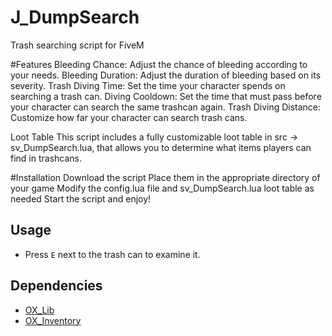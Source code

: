 # J_DumpSearch
Trash searching script for FiveM

#Features
Bleeding Chance: Adjust the chance of bleeding according to your needs.
Bleeding Duration: Adjust the duration of bleeding based on its severity.
Trash Diving Time: Set the time your character spends on searching a trash can.
Diving Cooldown: Set the time that must pass before your character can search the same trashcan again.
Trash Diving Distance: Customize how far your character can search trash cans.

Loot Table
This script includes a fully customizable loot table in src -> sv_DumpSearch.lua, that allows you to determine what items players can find in trashcans.

#Installation
Download the script
Place them in the appropriate directory of your game
Modify the config.lua file and sv_DumpSearch.lua loot table as needed
Start the script and enjoy!

## Usage
- Press `E` next to the trash can to examine it.

## Dependencies
- [OX_Lib](https://github.com/overextended/ox_lib)
- [OX_Inventory](https://github.com/overextended/ox_inventory)
